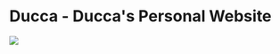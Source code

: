 # Ducca - Ducca's Personal Website

![](https://img.shields.io/github/last-commit/takai24/takai24.github.io?style="flat-square"&color="94a4ff")